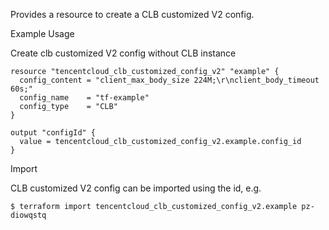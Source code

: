 Provides a resource to create a CLB customized V2 config.

Example Usage

Create clb customized V2 config without CLB instance

```hcl
resource "tencentcloud_clb_customized_config_v2" "example" {
  config_content = "client_max_body_size 224M;\r\nclient_body_timeout 60s;"
  config_name    = "tf-example"
  config_type    = "CLB"
}

output "configId" {
  value = tencentcloud_clb_customized_config_v2.example.config_id
}
```

Import

CLB customized V2 config can be imported using the id, e.g.

```
$ terraform import tencentcloud_clb_customized_config_v2.example pz-diowqstq
```